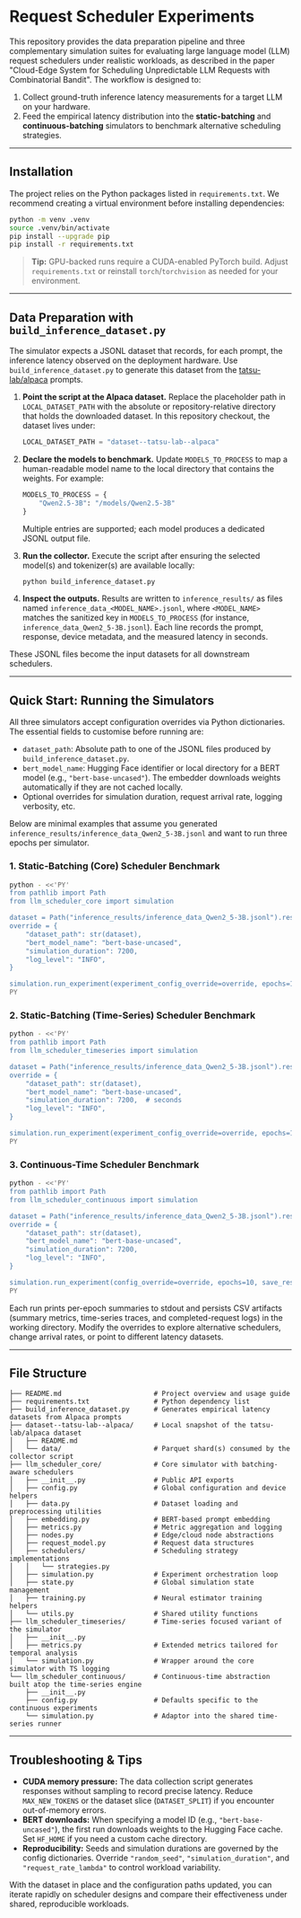 # Request Scheduler Experiments

This repository provides the data preparation pipeline and three complementary simulation suites for evaluating large language model (LLM) request schedulers under realistic workloads, as described in the paper "Cloud-Edge System for Scheduling Unpredictable LLM Requests with Combinatorial Bandit". The workflow is designed to:

1. Collect ground-truth inference latency measurements for a target LLM on your hardware.
2. Feed the empirical latency distribution into the **static-batching** and **continuous-batching** simulators to benchmark alternative scheduling strategies.

---

## Installation

The project relies on the Python packages listed in `requirements.txt`. We recommend creating a virtual environment before installing dependencies:

```bash
python -m venv .venv
source .venv/bin/activate
pip install --upgrade pip
pip install -r requirements.txt
```

> **Tip:** GPU-backed runs require a CUDA-enabled PyTorch build. Adjust `requirements.txt` or reinstall `torch`/`torchvision` as needed for your environment.

---

## Data Preparation with `build_inference_dataset.py`

The simulator expects a JSONL dataset that records, for each prompt, the inference latency observed on the deployment hardware. Use `build_inference_dataset.py` to generate this dataset from the [tatsu-lab/alpaca](https://huggingface.co/datasets/tatsu-lab/alpaca) prompts.

1. **Point the script at the Alpaca dataset.** Replace the placeholder path in `LOCAL_DATASET_PATH` with the absolute or repository-relative directory that holds the downloaded dataset. In this repository checkout, the dataset lives under:
   ```python
   LOCAL_DATASET_PATH = "dataset--tatsu-lab--alpaca"
   ```

2. **Declare the models to benchmark.** Update `MODELS_TO_PROCESS` to map a human-readable model name to the local directory that contains the weights. For example:
   ```python
   MODELS_TO_PROCESS = {
       "Qwen2.5-3B": "/models/Qwen2.5-3B"
   }
   ```
   Multiple entries are supported; each model produces a dedicated JSONL output file.

3. **Run the collector.** Execute the script after ensuring the selected model(s) and tokenizer(s) are available locally:
   ```bash
   python build_inference_dataset.py
   ```

4. **Inspect the outputs.** Results are written to `inference_results/` as files named `inference_data_<MODEL_NAME>.jsonl`, where `<MODEL_NAME>` matches the sanitized key in `MODELS_TO_PROCESS` (for instance, `inference_data_Qwen2_5-3B.jsonl`). Each line records the prompt, response, device metadata, and the measured latency in seconds.

These JSONL files become the input datasets for all downstream schedulers.

---

## Quick Start: Running the Simulators

All three simulators accept configuration overrides via Python dictionaries. The essential fields to customise before running are:

- `dataset_path`: Absolute path to one of the JSONL files produced by `build_inference_dataset.py`.
- `bert_model_name`: Hugging Face identifier or local directory for a BERT model (e.g., `"bert-base-uncased"`). The embedder downloads weights automatically if they are not cached locally.
- Optional overrides for simulation duration, request arrival rate, logging verbosity, etc.

Below are minimal examples that assume you generated `inference_results/inference_data_Qwen2_5-3B.jsonl` and want to run three epochs per simulator.

### 1. Static-Batching (Core) Scheduler Benchmark

```bash
python - <<'PY'
from pathlib import Path
from llm_scheduler_core import simulation

dataset = Path("inference_results/inference_data_Qwen2_5-3B.jsonl").resolve()
override = {
    "dataset_path": str(dataset),
    "bert_model_name": "bert-base-uncased",
    "simulation_duration": 7200,
    "log_level": "INFO",
}

simulation.run_experiment(experiment_config_override=override, epochs=10, save_results=True)
PY
```

### 2. Static-Batching (Time-Series) Scheduler Benchmark

```bash
python - <<'PY'
from pathlib import Path
from llm_scheduler_timeseries import simulation

dataset = Path("inference_results/inference_data_Qwen2_5-3B.jsonl").resolve()
override = {
    "dataset_path": str(dataset),
    "bert_model_name": "bert-base-uncased",
    "simulation_duration": 7200,  # seconds
    "log_level": "INFO",
}

simulation.run_experiment(experiment_config_override=override, epochs=10, save_results=True)
PY
```

### 3. Continuous-Time Scheduler Benchmark

```bash
python - <<'PY'
from pathlib import Path
from llm_scheduler_continuous import simulation

dataset = Path("inference_results/inference_data_Qwen2_5-3B.jsonl").resolve()
override = {
    "dataset_path": str(dataset),
    "bert_model_name": "bert-base-uncased",
    "simulation_duration": 7200,
    "log_level": "INFO",
}

simulation.run_experiment(config_override=override, epochs=10, save_results=True)
PY
```

Each run prints per-epoch summaries to stdout and persists CSV artifacts (summary metrics, time-series traces, and completed-request logs) in the working directory. Modify the overrides to explore alternative schedulers, change arrival rates, or point to different latency datasets.

---

## File Structure

```
├── README.md                       # Project overview and usage guide
├── requirements.txt                # Python dependency list
├── build_inference_dataset.py      # Generates empirical latency datasets from Alpaca prompts
├── dataset--tatsu-lab--alpaca/     # Local snapshot of the tatsu-lab/alpaca dataset
│   ├── README.md
│   └── data/                       # Parquet shard(s) consumed by the collector script
├── llm_scheduler_core/             # Core simulator with batching-aware schedulers
│   ├── __init__.py                 # Public API exports
│   ├── config.py                   # Global configuration and device helpers
│   ├── data.py                     # Dataset loading and preprocessing utilities
│   ├── embedding.py                # BERT-based prompt embedding
│   ├── metrics.py                  # Metric aggregation and logging
│   ├── nodes.py                    # Edge/cloud node abstractions
│   ├── request_model.py            # Request data structures
│   ├── schedulers/                 # Scheduling strategy implementations
│   │   └── strategies.py
│   ├── simulation.py               # Experiment orchestration loop
│   ├── state.py                    # Global simulation state management
│   ├── training.py                 # Neural estimator training helpers
│   └── utils.py                    # Shared utility functions
├── llm_scheduler_timeseries/       # Time-series focused variant of the simulator
│   ├── __init__.py
│   ├── metrics.py                  # Extended metrics tailored for temporal analysis
│   └── simulation.py               # Wrapper around the core simulator with TS logging
└── llm_scheduler_continuous/       # Continuous-time abstraction built atop the time-series engine
    ├── __init__.py
    ├── config.py                   # Defaults specific to the continuous experiments
    └── simulation.py               # Adaptor into the shared time-series runner
```

---

## Troubleshooting & Tips

- **CUDA memory pressure:** The data collection script generates responses without sampling to record precise latency. Reduce `MAX_NEW_TOKENS` or the dataset slice (`DATASET_SPLIT`) if you encounter out-of-memory errors.
- **BERT downloads:** When specifying a model ID (e.g., `"bert-base-uncased"`), the first run downloads weights to the Hugging Face cache. Set `HF_HOME` if you need a custom cache directory.
- **Reproducibility:** Seeds and simulation durations are governed by the config dictionaries. Override `"random_seed"`, `"simulation_duration"`, and `"request_rate_lambda"` to control workload variability.

With the dataset in place and the configuration paths updated, you can iterate rapidly on scheduler designs and compare their effectiveness under shared, reproducible workloads.
